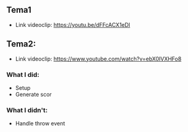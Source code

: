 
## Tema1
- Link videoclip: https://youtu.be/dFFcACX1eDI

## Tema2:
- Link videoclip: https://www.youtube.com/watch?v=ebX0IVXHFo8
### What I did:
- Setup
- Generate scor
### What I didn't:
- Handle throw event